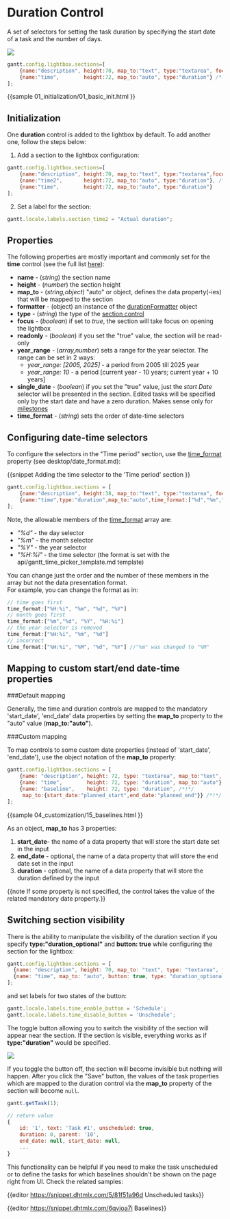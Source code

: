Duration Control
======================

A set of selectors for setting the task duration by specifying the start date of a task and the number of days.

<img src="desktop/duration_control.png"/>

~~~js
gantt.config.lightbox.sections=[
    {name:"description", height:70, map_to:"text", type:"textarea", focus:true},
    {name:"time",        height:72, map_to:"auto", type:"duration"} /*!*/
];
~~~

{{sample
	01_initialization/01_basic_init.html
}}

Initialization
---------------------------

One **duration** control is added to the lightbox by default. To add another one, follow the steps below:

1) Add a section to the lightbox configuration:

~~~js
gantt.config.lightbox.sections=[
    {name:"description", height:70, map_to:"text", type:"textarea",focus:true},
    {name:"time2",       height:72, map_to:"auto", type:"duration"}, /*!*/
    {name:"time",        height:72, map_to:"auto", type:"duration"}
];
~~~
	
2) Set a label for the section:

~~~js
gantt.locale.labels.section_time2 = "Actual duration";
~~~


Properties
------------------------

The following properties are mostly important and commonly set for the **time** control (see the full list [here](api/gantt_lightbox_config.md)):

- **name** - (*string*) the section name 
- **height** - (*number*) the section height
- **map_to** - (*string,object*) "auto" or object, defines the data property(-ies) that will be mapped to the section
- **formatter** - (object) an instance of the [durationFormatter](desktop/working_time.md#taskdurationindecimalformat) object
- **type** - (*string*) the type of the [section control](desktop/default_edit_form.md#lightboxcontrols)
- **focus** - (*boolean*) if set to *true*, the section will take focus on opening the lightbox
- **readonly** - (*boolean*) if you set the "true" value, the section will be read-only
- **year_range** - (*array,number*) sets a range for the year selector. The range can be set in 2 ways: 
	- *year_range: [2005, 2025]* - a period from 2005 till 2025 year
    - *year_range: 10*  - a period [current year - 10 years; current year + 10 years]
- **single_date** - (*boolean*) if you set the "true" value, just the *start Date* selector will be presented in the section. 
Edited tasks will be specified only by the start date and have a zero duration. Makes sense only for [milestones](desktop/task_types.md#milestones)
- **time_format** - (*string*) sets the order of date-time selectors

		

Configuring date-time selectors 
---------------------------------------

To configure the selectors in the "Time period" section, use the [time_format](api/gantt_lightbox_config.md) property (see desktop/date_format.md):

{{snippet
Adding the time selector to the 'Time period' section
}}
~~~js
gantt.config.lightbox.sections = [
	{name:"description", height:38, map_to:"text", type:"textarea", focus:true},
    {name:"time",type:"duration",map_to:"auto",time_format:["%d","%m","%Y","%H:%i"]}/*!*/
];
~~~

Note, the allowable members of the [time_format](api/gantt_lightbox_config.md) array are:

- *"%d"* - the day selector 
- *"%m"* - the month selector
- *"%Y"* - the year selector
- *"%H:%i"* - the time selector (the format is set with the api/gantt_time_picker_template.md template) 

You can change just the order and the number of these members in the array but not the data presentation format.<br> For example, you can change the format as in:

~~~js
// time goes first
time_format:["%H:%i", "%m", "%d", "%Y"] 
// month goes first
time_format:["%m","%d", "%Y", "%H:%i"]
// the year selector is removed
time_format:["%H:%i", "%m", "%d"]
// incorrect
time_format:["%H:%i", "%M", "%d", "%Y"] //"%m" was changed to "%M"
~~~

Mapping to custom start/end date-time properties
-------------------------------------------------

###Default mapping

Generally, the time and duration controls are mapped to the mandatory 'start_date', 'end_date' data properties by setting the **map_to** property to the "auto" value (**map_to:"auto"**).

###Custom mapping

To map controls to some custom date properties (instead of 'start_date', 'end_date'), use the object notation of the **map_to** property:

~~~js
gantt.config.lightbox.sections = [
	{name: "description", height: 72, type: "textarea", map_to:"text", focus: true},
	{name: "time", 		  height: 72, type: "duration", map_to:"auto"},
	{name: "baseline",    height: 72, type: "duration", /*!*/
     map_to:{start_date:"planned_start",end_date:"planned_end"}} /*!*/
];
~~~

{{sample
04_customization/15_baselines.html
}}

As an object, **map_to** has 3 properties: 

1. **start_date**- the name of a data property that will store the start date set in the input
2. **end_date** - optional, the name of a data property that will store the end date set in the input 
3. **duration** - optional, the name of a data property that will store the duration defined by the input 

{{note If some property is not specified, the control takes the value of the related mandatory date property.}}


Switching section visibility
--------------------------

There is the ability to manipulate the visibility of the duration section if you specify **type:"duration_optional"** and **button: true** while configuring the section for the lightbox:

~~~js
gantt.config.lightbox.sections = [
  {name: "description", height: 70, map_to: "text", type: "textarea", focus: true},
  {name: "time", map_to: "auto", button: true, type: "duration_optional"} /*!*/
];
~~~

and set labels for two states of the button:

~~~js
gantt.locale.labels.time_enable_button = 'Schedule';
gantt.locale.labels.time_disable_button = 'Unschedule';
~~~

The toggle button allowing you to switch the visibility of the section will appear near the section.  If the section is visible, everything works as if **type:"duration"** would be specified.

![](desktop/duration_optional.png)

If you toggle the button off, the section will become invisible but nothing will happen. After you click the "Save" button, the values of the task properties which are mapped to the duration control via the **map_to** property of the section will become `null`.

~~~js
gantt.getTask(1);

// return value
{
    id: '1', text: 'Task #1', unscheduled: true, 
    duration: 0, parent: '10',
    end_date: null, start_date: null,
    ...
}
~~~

This functionality can be helpful if you need to make the task unscheduled or to define the tasks for which baselines shouldn't be shown on the page right from UI. Check the related samples:

{{editor	https://snippet.dhtmlx.com/5/81f51a96d	Unscheduled tasks}}

{{editor	https://snippet.dhtmlx.com/6qvjoa7i	Baselines}}